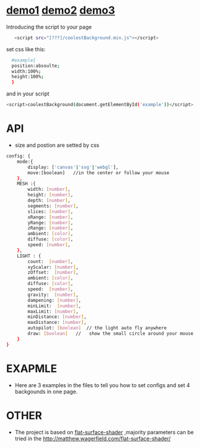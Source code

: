 # [demo1]  [demo2]  [demo3]
[demo1]:<https://a49666.github.io/3d-background/example/example1.html>
[demo2]:<https://a49666.github.io/3d-background/example/example2.html>
[demo3]:<https://a49666.github.io/3d-background/example/example3.html>


Introducing  the script to your page
```sh
   <script src="[???]/coolestBackground.min.js"></script>
```


  set css like this:
```sh
  #example{
  position:absoulte;
  width:100%;
  height:100%;
  }
```
  and in your script
```sh
<script>coolestBackground(document.getElementById('example'))</script>
```

#  API
- size and postion are setted by css
```sh
config: {
    mode:{
        display: ['canvas'|'svg'|'webgl'], 
        move:[boolean]   //in the center or follow your mouse
    },
    MESH :{          
        width: [number],
        height: [number],
        depth: [number],
        segments: [number],
        slices: [number],
        xRange: [number],
        yRange: [number],
        zRange: [number],
        ambient: [color],
        diffuse: [color],
        speed: [number],
    },
    LIGHT : {
        count:  [number],
        xyScalar: [number],
        zOffset:  [number],
        ambient: [color],
        diffuse: [color],
        speed:  [number],
        gravity:  [number],
        dampening: [number],
        minLimit:  [number],
        maxLimit: [number],
        minDistance: [number],
        maxDistance: [number],
        autopilot: [boolean]  // the light auto fly anywhere
        draw: [boolean]   //   show the small circle around your mouse
    }
}
```
#  EXAPMLE
- Here are 3 examples in the files to tell you how to set configs and set 4 backgounds in one page.

#   OTHER
- The project is based on [flat-surface-shader] ,majority parameters can be tried in the http://matthew.wagerfield.com/flat-surface-shader/ 

[flat-surface-shader]: <https://github.com/wagerfield/flat-surface-shader>

